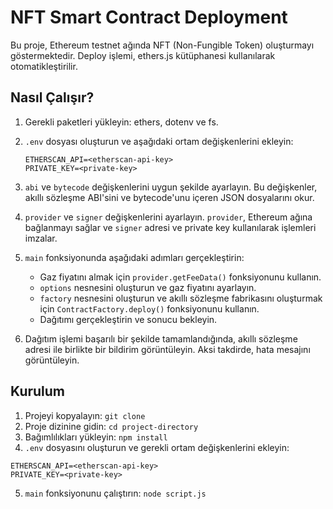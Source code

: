 # NFT Smart Contract Deployment

Bu proje, Ethereum testnet ağında NFT (Non-Fungible Token) oluşturmayı göstermektedir. Deploy işlemi, ethers.js kütüphanesi kullanılarak otomatikleştirilir.

## Nasıl Çalışır?

1. Gerekli paketleri yükleyin: ethers, dotenv ve fs.

2. `.env` dosyası oluşturun ve aşağıdaki ortam değişkenlerini ekleyin:
   ```
   ETHERSCAN_API=<etherscan-api-key>
   PRIVATE_KEY=<private-key>
   ```

3. `abi` ve `bytecode` değişkenlerini uygun şekilde ayarlayın. Bu değişkenler, akıllı sözleşme ABI'sini ve bytecode'unu içeren JSON dosyalarını okur.

4. `provider` ve `signer` değişkenlerini ayarlayın. `provider`, Ethereum ağına bağlanmayı sağlar ve `signer` adresi ve private key kullanılarak işlemleri imzalar.

5. `main` fonksiyonunda aşağıdaki adımları gerçekleştirin:
   - Gaz fiyatını almak için `provider.getFeeData()` fonksiyonunu kullanın.
   - `options` nesnesini oluşturun ve gaz fiyatını ayarlayın.
   - `factory` nesnesini oluşturun ve akıllı sözleşme fabrikasını oluşturmak için `ContractFactory.deploy()` fonksiyonunu kullanın.
   - Dağıtımı gerçekleştirin ve sonucu bekleyin.

6. Dağıtım işlemi başarılı bir şekilde tamamlandığında, akıllı sözleşme adresi ile birlikte bir bildirim görüntüleyin. Aksi takdirde, hata mesajını görüntüleyin.

## Kurulum

1. Projeyi kopyalayın: `git clone`
2. Proje dizinine gidin: `cd project-directory`
3. Bağımlılıkları yükleyin: `npm install`
4. `.env` dosyasını oluşturun ve gerekli ortam değişkenlerini ekleyin:

```
ETHERSCAN_API=<etherscan-api-key>
PRIVATE_KEY=<private-key>
```

5. `main` fonksiyonunu çalıştırın: `node script.js`
